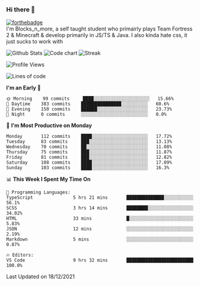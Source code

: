### Hi there 👋
[![forthebadge](https://forthebadge.com/images/badges/0-percent-optimized.svg)](https://forthebadge.com)<br>
I'm Blocks_n_more, a self taught student who primairly plays Team Fortress 2 & Minecraft & develop primarily in JS/TS & Java. I also kinda hate css, it just sucks to work with

![Github Stats](https://github-readme-stats.vercel.app/api?username=blocksnmore&show_icons=true&theme=dark)
![Code chart](https://github-readme-stats.vercel.app/api/top-langs/?username=blocksnmore&layout=compact&theme=dark)
![Streak](https://github-readme-streak-stats.herokuapp.com/?user=blocksnmore&theme=dark&hide_border=true)
<!--START_SECTION:waka-->
![Profile Views](http://img.shields.io/badge/Profile%20Views-0-blue)

![Lines of code](https://img.shields.io/badge/From%20Hello%20World%20I%27ve%20Written-2%20Million%20lines%20of%20code-blue)

**I'm an Early 🐤** 

```text
🌞 Morning    99 commits     ████░░░░░░░░░░░░░░░░░░░░░   15.66% 
🌆 Daytime    383 commits    ███████████████░░░░░░░░░░   60.6% 
🌃 Evening    150 commits    ██████░░░░░░░░░░░░░░░░░░░   23.73% 
🌙 Night      0 commits      ░░░░░░░░░░░░░░░░░░░░░░░░░   0.0%

```
📅 **I'm Most Productive on Monday** 

```text
Monday       112 commits    ████░░░░░░░░░░░░░░░░░░░░░   17.72% 
Tuesday      83 commits     ███░░░░░░░░░░░░░░░░░░░░░░   13.13% 
Wednesday    70 commits     ██░░░░░░░░░░░░░░░░░░░░░░░   11.08% 
Thursday     75 commits     ███░░░░░░░░░░░░░░░░░░░░░░   11.87% 
Friday       81 commits     ███░░░░░░░░░░░░░░░░░░░░░░   12.82% 
Saturday     108 commits    ████░░░░░░░░░░░░░░░░░░░░░   17.09% 
Sunday       103 commits    ████░░░░░░░░░░░░░░░░░░░░░   16.3%

```


📊 **This Week I Spent My Time On** 

```text
💬 Programming Languages: 
TypeScript               5 hrs 21 mins       ██████████████░░░░░░░░░░░   56.1% 
SCSS                     3 hrs 14 mins       ████████░░░░░░░░░░░░░░░░░   34.02% 
HTML                     33 mins             █░░░░░░░░░░░░░░░░░░░░░░░░   5.83% 
JSON                     12 mins             ░░░░░░░░░░░░░░░░░░░░░░░░░   2.19% 
Markdown                 5 mins              ░░░░░░░░░░░░░░░░░░░░░░░░░   0.87%

🔥 Editors: 
VS Code                  9 hrs 32 mins       █████████████████████████   100.0%

```


 Last Updated on 18/12/2021
<!--END_SECTION:waka-->
